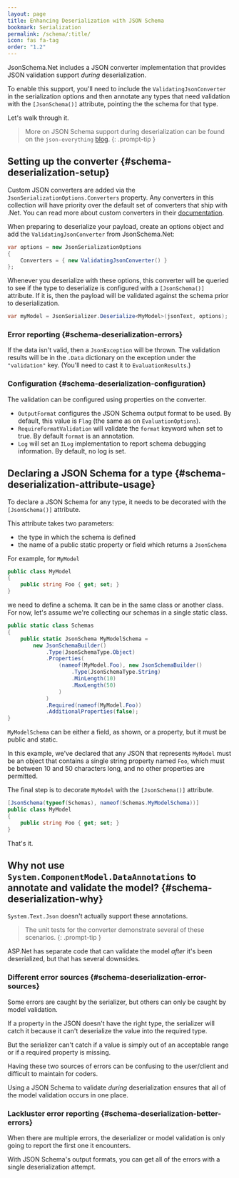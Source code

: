```yaml
---
layout: page
title: Enhancing Deserialization with JSON Schema
bookmark: Serialization
permalink: /schema/:title/
icon: fas fa-tag
order: "1.2"
---
```

JsonSchema.Net includes a JSON converter implementation that provides JSON validation support _during_ deserialization.

To enable this support, you'll need to include the `ValidatingJsonConverter` in the serialization options and then annotate any types that need validation with the `[JsonSchema()]` attribute, pointing the the schema for that type.

Let's walk through it.

> More on JSON Schema support during deserialization can be found on the `json-everything` [blog](https://blog.json-everything.net/posts/deserialization-with-schemas/).
{: .prompt-tip }

## Setting up the converter {#schema-deserialization-setup}

Custom JSON converters are added via the `JsonSerializationOptions.Converters` property.  Any converters in this collection will have priority over the default set of converters that ship with .Net.  You can read more about custom converters in their [documentation](https://learn.microsoft.com/en-us/dotnet/standard/serialization/system-text-json/converters-how-to?pivots=dotnet-7-0).

When preparing to deserialize your payload, create an options object and add the `ValidatingJsonConverter` from JsonSchema.Net:

```c#
var options = new JsonSerializationOptions
{
    Converters = { new ValidatingJsonConverter() }
};
```

Whenever you deserialize with these options, this converter will be queried to see if the type to deserialize is configured with a `[JsonSchema()]` attribute.  If it is, then the payload will be validated against the schema prior to deserialization.

```c#
var myModel = JsonSerializer.Deserialize<MyModel>(jsonText, options);
```

### Error reporting {#schema-deserialization-errors}

If the data isn't valid, then a `JsonException` will be thrown.  The validation results will be in the `.Data` dictionary on the exception under the `"validation"` key.  (You'll need to cast it to `EvaluationResults`.)

### Configuration {#schema-deserialization-configuration}

The validation can be configured using properties on the converter.

- `OutputFormat` configures the JSON Schema output format to be used.  By default, this value is `Flag` (the same as on `EvaluationOptions`).
- `RequireFormatValidation` will validate the `format` keyword when set to true.  By default `format` is an annotation.
- `Log` will set an `ILog` implementation to report schema debugging information.  By default, no log is set.

## Declaring a JSON Schema for a type {#schema-deserialization-attribute-usage}

To declare a JSON Schema for any type, it needs to be decorated with the `[JsonSchema()]` attribute.

This attribute takes two parameters:

- the type in which the schema is defined
- the name of a public static property or field which returns a `JsonSchema`

For example, for `MyModel`

```c#
public class MyModel
{
    public string Foo { get; set; }
}
```

we need to define a schema.  It can be in the same class or another class.  For now, let's assume we're collecting our schemas in a single static class.

```c#
public static class Schemas
{
    public static JsonSchema MyModelSchema =
        new JsonSchemaBuilder()
            .Type(JsonSchemaType.Object)
            .Properties(
                (nameof(MyModel.Foo), new JsonSchemaBuilder()
                    .Type(JsonSchemaType.String)
                    .MinLength(10)
                    .MaxLength(50)
                )
            )
            .Required(nameof(MyModel.Foo))
            .AdditionalProperties(false);
}
```

`MyModelSchema` can be either a field, as shown, or a property, but it must be public and static.

In this example, we've declared that any JSON that represents `MyModel` must be an object that contains a single string property named `Foo`, which must be between 10 and 50 characters long, and no other properties are permitted.

The final step is to decorate `MyModel` with the `[JsonSchema()]` attribute.

```c#
[JsonSchema(typeof(Schemas), nameof(Schemas.MyModelSchema))]
public class MyModel
{
    public string Foo { get; set; }
}
```

That's it.

## Why not use `System.ComponentModel.DataAnnotations` to annotate and validate the model? {#schema-deserialization-why}

`System.Text.Json` doesn't actually support these annotations.

> The unit tests for the converter demonstrate several of these scenarios.
{: .prompt-tip }

ASP.Net has separate code that can validate the model _after_ it's been deserialized, but that has several downsides.

### Different error sources {#schema-deserialization-error-sources}

Some errors are caught by the serializer, but others can only be caught by model validation.

If a property in the JSON doesn't have the right type, the serializer will catch it because it can't deserialize the value into the required type.

But the serializer can't catch if a value is simply out of an acceptable range or if a required property is missing.

Having these two sources of errors can be confusing to the user/client and difficult to maintain for coders.

Using a JSON Schema to validate _during_ deserialization ensures that all of the model validation occurs in one place.

### Lackluster error reporting {#schema-deserialization-better-errors}

When there are multiple errors, the deserializer or model validation is only going to report the first one it encounters.

With JSON Schema's output formats, you can get all of the errors with a single deserialization attempt.
